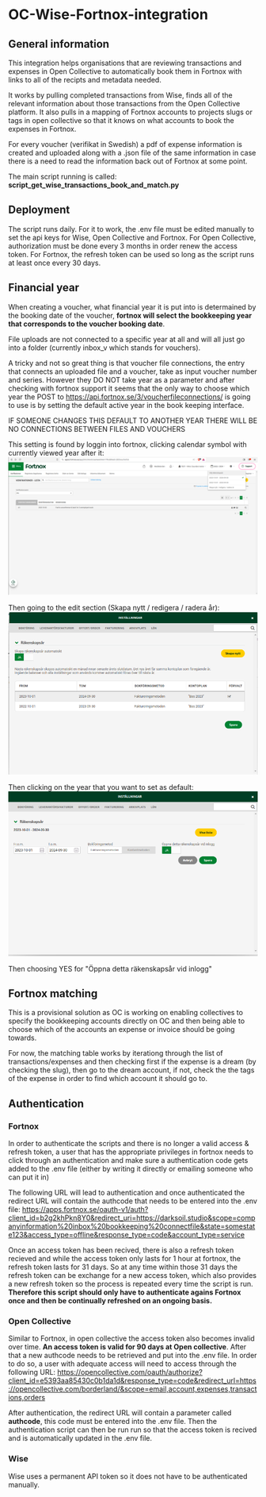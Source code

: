 # OC-Wise-Fortnox-integration

## General information
This integration helps organisations that are reviewing transactions and expenses in Open Collective to automatically book them in Fortnox with links to all of the recipts and metadata needed.

It works by pulling completed transactions from Wise, finds all of the relevant information about those transactions from the Open Collective platform. It also pulls in a mapping of Fortnox accounts to projects slugs or tags in open collective so that it knows on what accounts to book the expenses in Fortnox.

For every voucher (verifikat in Swedish) a pdf of expense information is created and uploaded along with a .json file of the same information in case there is a need to read the information back out of Fortnox at some point.

The main script running is called: **script_get_wise_transactions_book_and_match.py**


## Deployment
The script runs daily. For it to work, the .env file must be edited manually to set the api keys for Wise, Open Collective and Fortnox. For Open Collective, authorization must be done every 3 months in order renew the access token. For Fortnox, the refresh token can be used so long as the script runs at least once every 30 days. 

## Financial year
When creating a voucher, what financial year it is put into is determained by the booking date of the voucher, **fortnox will select the bookkeeping year that corresponds to the voucher booking date**.

File uploads are not connected to a specific year at all and will all just go into a folder (currently inbox_v which stands for vouchers).

A tricky and not so great thing is that voucher file connections, the entry that connects an uploaded file and a voucher, take as input voucher number and series. However they DO NOT take year as a parameter and after checking with fortnox support it seems that the only way to choose which year the POST to https://api.fortnox.se/3/voucherfileconnections/ is going to use is by setting the default active year in the book keeping interface. 

IF SOMEONE CHANGES THIS DEFAULT TO ANOTHER YEAR THERE WILL BE NO CONNECTIONS BETWEEN FILES AND VOUCHERS

This setting is found by loggin into fortnox, clicking calendar symbol with currently viewed year after it:
![calendar icon](https://raw.githubusercontent.com/zaunders/OC-Wise-Fortnox-integration/main/images/fortnox_calendar_year.png "click calendar")


Then going to the edit section (Skapa nytt / redigera / radera år):
![year picker](https://raw.githubusercontent.com/zaunders/OC-Wise-Fortnox-integration/main/images/year_settings.png "pick year")


Then clicking on the year that you want to set as default:
![select year](https://raw.githubusercontent.com/zaunders/OC-Wise-Fortnox-integration/main/images/yes_to_default.png "select default")

Then choosing YES for "Öppna detta räkenskapsår vid inlogg"




## Fortnox matching
This is a provisional solution as OC is working on enabling collectives to specify the bookkeeping accounts directly on OC and then being able to choose which of the accounts an expense or invoice should be going towards.

For now, the matching table works by iterationg through the list of transactions/expenses and then checking first if the expense is a dream (by checking the slug), then go to the dream account, if not, check the the tags of the expense in order to find which account it should go to. 

## Authentication

### Fortnox
In order to authenticate the scripts and there is no longer a valid access & refresh token, a user that has the appropriate privileges in fortnox needs to click through an authentication and make sure a authentication code gets added to the .env file (either by writing it directly or emailing someone who can put it in)

The following URL will lead to authentication and once authenticated the redirect URL will contain the authcode that needs to be entered into the .env file:
https://apps.fortnox.se/oauth-v1/auth?client_id=b2g2khPkn8Y0&redirect_uri=https://darksoil.studio&scope=companyinformation%20inbox%20bookkeeping%20connectfile&state=somestate123&access_type=offline&response_type=code&account_type=service

Once an access token has been recived, there is also a refresh token recieved and while the access token only lasts for 1 hour at fortnox, the refresh token lasts for 31 days. So at any time within those 31 days the refresh token can be exchange for a new access token, which also provides a new refresh token so the process is repeated every time the script is run. **Therefore this script should only have to authenticate agains Fortnox once and then be continually refreshed on an ongoing basis.**

### Open Collective
Similar to Fortnox, in open collective the access token also becomes invalid over time. **An access token is valid for 90 days at Open collective**. After that a new authcode needs to be retrieved and put into the .env file. In order to do so, a user with adequate access will need to access through the following URL:
https://opencollective.com/oauth/authorize?client_id=e5393aa85430c0b1da1d&response_type=code&redirect_url=https://opencollective.com/borderland/&scope=email,account,expenses,transactions,orders

After authentication, the redirect URL will contain a parameter called **authcode**, this code must be entered into the .env file. Then the authentication script can then be run run so that the access token is recived and is automatically updated in the .env file.

### Wise
Wise uses a permanent API token so it does not have to be authenticated manually.
